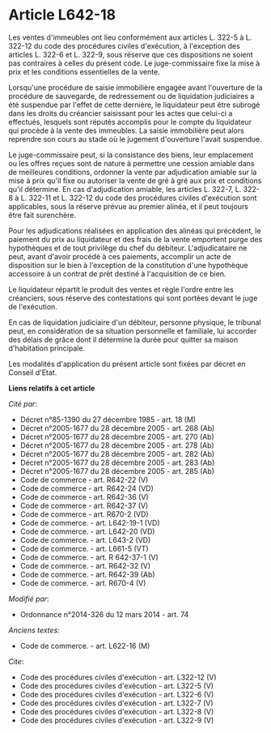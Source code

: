 # Article L642-18

Les ventes d'immeubles ont lieu conformément aux articles L. 322-5 à L. 322-12 du code des procédures civiles d'exécution, à
l'exception des articles L. 322-6 et L. 322-9, sous réserve que ces dispositions ne soient pas contraires à celles du présent
code. Le juge-commissaire fixe la mise à prix et les conditions essentielles de la vente. 

Lorsqu'une procédure de saisie immobilière engagée avant l'ouverture de la procédure de sauvegarde, de redressement ou de
liquidation judiciaires a été suspendue par l'effet de cette dernière, le liquidateur peut être subrogé dans les droits du
créancier saisissant pour les actes que celui-ci a effectués, lesquels sont réputés accomplis pour le compte du liquidateur
qui procède à la vente des immeubles. La saisie immobilière peut alors reprendre son cours au stade où le jugement
d'ouverture l'avait suspendue. 

Le juge-commissaire peut, si la consistance des biens, leur emplacement ou les offres reçues sont de nature à permettre une
cession amiable dans de meilleures conditions, ordonner la vente par adjudication amiable sur la mise à prix qu'il fixe ou
autoriser la vente de gré à gré aux prix et conditions qu'il détermine. En cas d'adjudication amiable, les articles L. 322-7,
L. 322-8 à L. 322-11 et L. 322-12 du code des procédures civiles d'exécution sont applicables, sous la réserve prévue au
premier alinéa, et il peut toujours être fait surenchère. 

Pour les adjudications réalisées en application des alinéas qui précèdent, le paiement du prix au liquidateur et des frais de
la vente emportent purge des hypothèques et de tout privilège du chef du débiteur. L'adjudicataire ne peut, avant d'avoir
procédé à ces paiements, accomplir un acte de disposition sur le bien à l'exception de la constitution d'une hypothèque
accessoire à un contrat de prêt destiné à l'acquisition de ce bien. 

Le liquidateur répartit le produit des ventes et règle l'ordre entre les créanciers, sous réserve des contestations qui sont
portées devant le juge de l'exécution. 

En cas de liquidation judiciaire d'un débiteur, personne physique, le tribunal peut, en considération de sa situation
personnelle et familiale, lui accorder des délais de grâce dont il détermine la durée pour quitter sa maison d'habitation
principale. 

Les modalités d'application du présent article sont fixées par décret en Conseil d'Etat.

**Liens relatifs à cet article**

_Cité par_:

  - Décret n°85-1390 du 27 décembre 1985 - art. 18 (M)
  - Décret n°2005-1677 du 28 décembre 2005 - art. 268 (Ab)
  - Décret n°2005-1677 du 28 décembre 2005 - art. 270 (Ab)
  - Décret n°2005-1677 du 28 décembre 2005 - art. 278 (Ab)
  - Décret n°2005-1677 du 28 décembre 2005 - art. 282 (Ab)
  - Décret n°2005-1677 du 28 décembre 2005 - art. 283 (Ab)
  - Décret n°2005-1677 du 28 décembre 2005 - art. 285 (Ab)
  - Code de commerce - art. R642-22 (V)
  - Code de commerce - art. R642-24 (VD)
  - Code de commerce - art. R642-36 (V)
  - Code de commerce - art. R642-37 (V)
  - Code de commerce - art. R670-2 (VD)
  - Code de commerce. - art. L642-19-1 (VD)
  - Code de commerce. - art. L642-20 (VD)
  - Code de commerce. - art. L643-2 (VD)
  - Code de commerce. - art. L661-5 (VT)
  - Code de commerce. - art. R 642-37-1 (V)
  - Code de commerce. - art. R642-32 (V)
  - Code de commerce. - art. R642-39 (Ab)
  - Code de commerce. - art. R670-4 (V)

_Modifié par_:

  - Ordonnance n°2014-326 du 12 mars 2014 - art. 74

_Anciens textes_:

  - Code de commerce. - art. L622-16 (M)

_Cite_:

  - Code des procédures civiles d'exécution - art. L322-12 (V)
  - Code des procédures civiles d'exécution - art. L322-5 (V)
  - Code des procédures civiles d'exécution - art. L322-6 (V)
  - Code des procédures civiles d'exécution - art. L322-7 (V)
  - Code des procédures civiles d'exécution - art. L322-8 (V)
  - Code des procédures civiles d'exécution - art. L322-9 (V)
